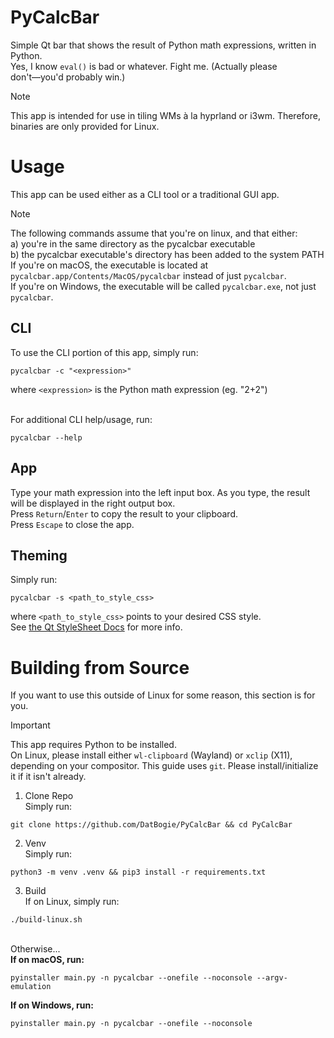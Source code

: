# PyCalcBar
Simple Qt bar that shows the result of Python math expressions, written in Python.
<br>Yes, I know `eval()` is bad or whatever. Fight me. (Actually please don't―you'd probably win.)

> [!Note]
> This app is intended for use in tiling WMs à la hyprland or i3wm.
> Therefore, binaries are only provided for Linux.

# Usage
This app can be used either as a CLI tool or a traditional GUI app.

> [!Note]
> The following commands assume that you're on linux, and that either:
> <br>a) you're in the same directory as the pycalcbar executable
> <br>b) the pycalcbar executable's directory has been added to the system PATH
> <br>If you're on macOS, the executable is located at `pycalcbar.app/Contents/MacOS/pycalcbar` instead of just `pycalcbar`.
> <br>If you're on Windows, the executable will be called `pycalcbar.exe`, not just `pycalcbar`.

## CLI

To use the CLI portion of this app, simply run:
```
pycalcbar -c "<expression>"
```
where `<expression>` is the Python math expression (eg. "2+2")

<br>For additional CLI help/usage, run:
```
pycalcbar --help
```

## App
Type your math expression into the left input box. As you type, the result will be displayed in the right output box.
<br>Press `Return`/`Enter` to copy the result to your clipboard.
<br>Press `Escape` to close the app.

## Theming

Simply run:
```
pycalcbar -s <path_to_style_css>
```
where `<path_to_style_css>` points to your desired CSS style.
<br>See [the Qt StyleSheet Docs](https://doc.qt.io/qt-6/stylesheet.html) for more info.

# Building from Source
If you want to use this outside of Linux for some reason, this section is for you.

> [!Important]
> This app requires Python to be installed.
<br>On Linux, please install either `wl-clipboard` (Wayland) or `xclip` (X11), depending on your compositor.
> This guide uses `git`. Please install/initialize it if it isn't already.

1. Clone Repo
<br>Simply run:
```
git clone https://github.com/DatBogie/PyCalcBar && cd PyCalcBar
```

2. Venv
<br>Simply run:
```
python3 -m venv .venv && pip3 install -r requirements.txt
```

3. Build
<br>If on Linux, simply run:
```
./build-linux.sh
```
<br>Otherwise...
<br>**If on macOS, run:**
```
pyinstaller main.py -n pycalcbar --onefile --noconsole --argv-emulation
```
**If on Windows, run:**
```
pyinstaller main.py -n pycalcbar --onefile --noconsole
```
